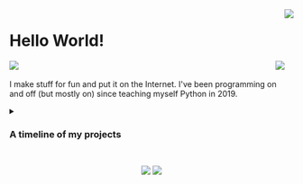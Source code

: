 <picture>
<img align="right" height=160 src="https://streak-stats.demolab.com?user=toasterofbread&theme=catppuccin-mocha&hide_border=true&date_format=%5BY%20%5DM%20j&card_width=150&type=png&background=290F0F00&hide_total_contributions=true&hide_longest_streak=true">
</picture>

# Hello World!

<picture>
  <img src="https://skillicons.dev/icons?i=godot,kotlin,androidstudio,py,cpp">
</picture>

<picture>
  <img align="right" src="https://skillicons.dev/icons?i=linux,vscode">
</picture>

<br>

I make stuff for fun and put it on the Internet. I've been programming on and off (but mostly on) since teaching myself Python in 2019.

<details>
  <summary><h3>A timeline of my projects</h3></summary>

### 2022~2024 (ongoing)

---

<div>
  <picture>
    <img align="left" height=300 src="images/SpMp-2.png">
  </picture>
  <picture>
    <img align="left" height=300 src="images/SpMp-1.png">
  </picture>

  ### [SpMp](https://github.com/toasterofbread/spmp)
  ```
  A YouTube Music client I've been making since August 2022.
  I've implemented useful queue manipulation features, as well as language and metadata customisation options.
  Seeing poor song title translations on a daily basis in the official app and not being able to change them was a great motivator.
  ```
</div>

<br>
<br>
<br>
<br>
<br>
<br>
<br>

### 2022
---

<div>
  <picture>
    <img align="left" height=200 src="images/RE.gif">
  </picture>

  ### [RE](https://github.com/toasterofbread/RE)
  ```
  A basic 2D and 3D game engine I made as my first C++ project, including a basic voxel implementation.
  As far as the engine API goes, it's basically a remake of Godot.
  I ported this project to the PS Vita at one point, but I can't remember how to get through the dependency hell to rebuild it now.
  ```
</div>

<br>
<br>

<div>
  <picture>
    <img align="left" height=200 src="images/Kakutroid-1.png">
  </picture>

  ### [Kakutroid](https://github.com/toasterofbread/Kakutroid)
  ```
  A Metroidvania with simple geometric graphics and Celeste-inspired movement.
  Another project I planned to finish and release but was never able to, although this got much closer than Dino.
  I will probably revisit this idea/project at some point.
  ```
</div>

<br>
<br>
<br>

### 2021
---

<div>
  <picture>
    <img align="left" height=200 src="images/GO2021-1.png">
  </picture>

  ### [Game Off 2021 entry](https://github.com/toasterofbread/Game-Off-2021)
  ```
  A project I started as an entry to the 2021 Github Game Off, involving an in-game scripting language.
  Implementing a language in GDScript was a lot harder than I had expected, but I was able to get basic logic, functions, and variables working.
  It became clear pretty quickly that I wouldn't finish it in time for submission, but it was still worth it for the experience.
  ```
</div>

<br>
<br>

<div>
  <picture>
    <img align="left" height=200 src="images/DINO.gif">
  </picture>

  ### [Untitled Dino Game](https://github.com/toasterofbread/Untitled-Dino-Game)
  ```
  A simple p2p infinite runner game I made in Godot in about a week.
  This was the first project I started with the intent to actually complete and release it.
  My motivation for the runner idea didn't last for very long though.
  ```
</div>

<br>
<br>

<div>
  <picture>
    <img align="left" height=200 src="images/MPF.gif">
  </picture>

  ### [Metroid in Godot (again)](https://github.com/toasterofbread/godot-metroid-engine)
  ```
  My third (and so far most recent) crack at a 2D Metroid game in Godot.
  This time I actually completed all of Samus's mechanics (including grapple and spider).
  Then I moved on to fun things like menu UI, levels, and enemies.

  The second attempt died after a single week because I spent hours thinking about the story instead of planning the software.
  ```
</div>

<br>

### 2020
---

<div>
  <picture>
    <img align="left" height=200 src="images/OME.gif">
  </picture>
  
  ### [Super Metroid in Godot](https://github.com/toasterofbread/original-metroid-engine)
  ```
  A remake of Super Metroid's Samus using the original assets.
  The first project I created with the Godot Engine over the course of about two weeks in summer 2020.
  All the basic movement mechanics from Super are implemented, except the grapple beam.
  Metroid projects are a running theme for me, apparently.
  ```
</div>  

<br>
<br>

<div>
  <picture>
    <img align="left" height=100 src="images/MultiBot.png">
  </picture>
  
  ### [MultiBot](https://github.com/toasterofbread/Multi-Bot-Rewrite)
  ```
  A multi-purpose Discord bot I built after practicing with smaller bot projects in 2019.
  Has a variety of features including timetables, weather, and music playback.
  ```
</div>

### 2019
---

##### - Various Python Discord bots
##### - Python command-line calculator

<br>
<br>
<br>

</details>

##

<p align="center">
  <picture>
    <img height=160 src="http://github-profile-summary-cards.vercel.app/api/cards/profile-details?username=toasterofbread&theme=tokyonight">
  </picture>
  <picture>
    <img height=160 src="http://github-profile-summary-cards.vercel.app/api/cards/most-commit-language?username=toasterofbread&theme=tokyonight">
  </picture>
</p>
